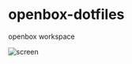 # openbox-dotfiles
openbox workspace

![screen](https://github.com/LuisCBedoya/openbox-dotfiles/assets/90487955/efef6ff4-4d73-4a88-ab1f-dd2f2ed08288)
